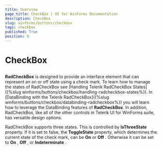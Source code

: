 ```yaml
---
title: Overview
page_title: CheckBox | UI for WinForms Documentation
description: CheckBox
slug: winforms/buttons/checkbox
tags: checkbox
published: True
position: 0
---
```


# CheckBox



## 

__RadCheckBox__ is designed to provide an interface element that can represent an on or off state using a check mark. To learn how to manage the states of RadCheckBox see  [Handling Telerik RadCheckBox States]({%slug winforms/buttons/checkbox/handling-radcheckbox-states%}). In [DataBinding with the Telerik RadCheckBox]({%slug winforms/buttons/checkbox/databinding-radcheckbox%}) you will learn how to leverage the DataBinding features of __RadCheckBox__. In addition, RadCheckBox, like all of the other controls in Telerik UI for WinForms suite, has versatile design options.
        

RadCheckBox supports three states. This is controlled by __IsThreeState__ property. If it is set to false, the __ToggleState__ property, which determines the current state of the check mark, can be  __On__ or __Off__ . Otherwise it can be set to __On__ , __Off__ , or __Indeterminate__ .
        
